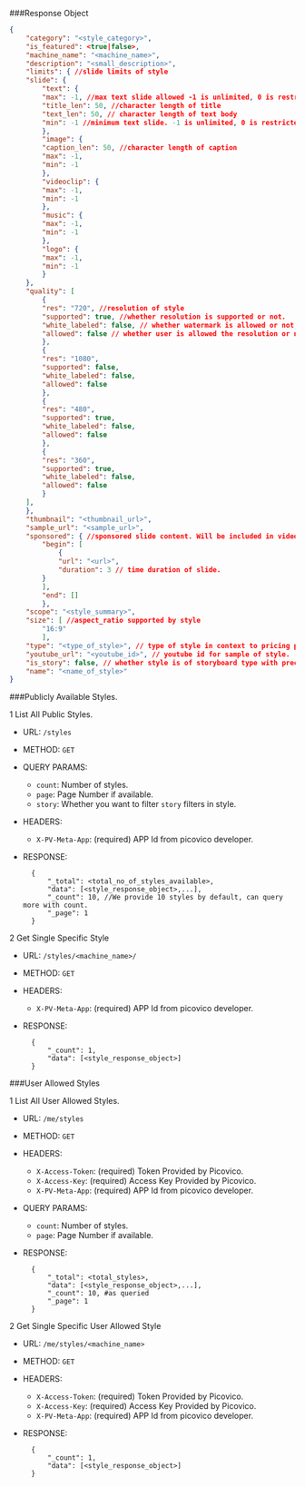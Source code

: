 ###Response Object

```json
{
    "category": "<style_category>",
    "is_featured": <true|false>,
    "machine_name": "<machine_name>",
    "description": "<small_description>",
    "limits": { //slide limits of style
    "slide": {
        "text": {
        "max": -1, //max text slide allowed -1 is unlimited, 0 is restricted.
        "title_len": 50, //character length of title
        "text_len": 50, // character length of text body
        "min": -1 //minimum text slide. -1 is unlimited, 0 is restricted.
        },
        "image": {
        "caption_len": 50, //character length of caption
        "max": -1,
        "min": -1
        },
        "videoclip": {
        "max": -1,
        "min": -1
        },
        "music": {
        "max": -1,
        "min": -1
        },
        "logo": {
        "max": -1,
        "min": -1
        }
    },
    "quality": [
        {
        "res": "720", //resolution of style 
        "supported": true, //whether resolution is supported or not.
        "white_labeled": false, // whether watermark is allowed or not for user.
        "allowed": false // whether user is allowed the resolution or not. [Always false for non logged in user]
        },
        {
        "res": "1080",
        "supported": false,
        "white_labeled": false,
        "allowed": false
        },
        {
        "res": "480",
        "supported": true,
        "white_labeled": false,
        "allowed": false
        },
        {
        "res": "360",
        "supported": true,
        "white_labeled": false,
        "allowed": false
        }
    ],
    },
    "thumbnail": "<thumbnail_url>",
    "sample_url": "<sample_url>",
    "sponsored": { //sponsored slide content. Will be included in video automatically.
        "begin": [
            {
            "url": "<url>",
            "duration": 3 // time duration of slide.
        }
        ],
        "end": []
        },
    "scope": "<style_summary>",
    "size": [ //aspect_ratio supported by style
        "16:9"
        ],
    "type": "<type_of_style>", // type of style in context to pricing plan
    "youtube_url": "<youtube_id>", // youtube id for sample of style.
    "is_story": false, // whether style is of storyboard type with preconfigured slides.
    "name": "<name_of_style>"
}
```
###Publicly Available Styles.

1 List All Public Styles.

- URL: `/styles`
- METHOD: `GET`
- QUERY PARAMS:
    - `count`: Number of styles.
    - `page`: Page Number if available.
    - `story`: Whether you want to filter `story` filters in style.
- HEADERS:
    - `X-PV-Meta-App`: (required) APP Id from picovico developer.
- RESPONSE: 
        
        {
            "_total": <total_no_of_styles_available>, 
            "data": [<style_response_object>,...],
            "_count": 10, //We provide 10 styles by default, can query more with count.
            "_page": 1
        }
    
2 Get Single Specific Style

- URL: `/styles/<machine_name>/`
- METHOD: `GET`
- HEADERS:
    - `X-PV-Meta-App`: (required) APP Id from picovico developer.
- RESPONSE:

        {
            "_count": 1,
            "data": [<style_response_object>] 
        }
            
###User Allowed Styles

1 List All User Allowed Styles.

- URL: `/me/styles`
- METHOD: `GET`
- HEADERS:
    - `X-Access-Token`: (required) Token Provided by Picovico.
    - `X-Access-Key`: (required) Access Key Provided by Picovico.
    - `X-PV-Meta-App`: (required) APP Id from picovico developer.
- QUERY PARAMS:
    - `count`: Number of styles.
    - `page`: Page Number if available.
- RESPONSE:
        
        {
            "_total": <total_styles>,
            "data": [<style_response_object>,...],
            "_count": 10, #as queried
            "_page": 1 
        } 

2 Get Single Specific User Allowed Style
    
- URL: `/me/styles/<machine_name>`
- METHOD: `GET`
- HEADERS:
    - `X-Access-Token`: (required) Token Provided by Picovico.
    - `X-Access-Key`: (required) Access Key Provided by Picovico.
    - `X-PV-Meta-App`: (required) APP Id from picovico developer.
- RESPONSE:

        {
            "_count": 1,
            "data": [<style_response_object>] 
        }
